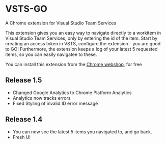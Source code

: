 # VSTS-GO
A Chrome extension for Visual Studio Team Services

This extension gives you an easy way to navigate directly to a workitem in Visual Studio Team Services, only by entering the id of the item. Start by creating an access token in VSTS, configure the extension - you are good to GO!
Furthermore, the extension keeps a log of your latest 5 requested items, so you can easily navigatee to these.

You can install this extension from the [Chrome webshop](https://goo.gl/7cPqLg), for free

## Release 1.5
- Changed Google Analytics to Chrome Platform Analytics
- Analytics now tracks errors
- Fixed Styling of invalid ID error message

## Release 1.4
- You can now see the latest 5 items you navigated to, and go back.
- Fresh UI
